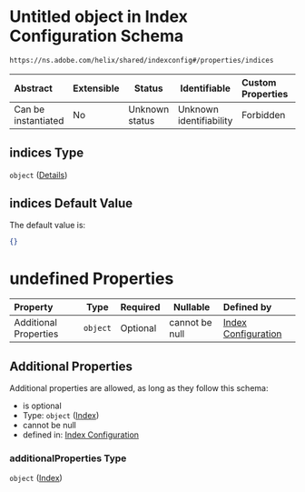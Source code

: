 # Untitled object in Index Configuration Schema

```txt
https://ns.adobe.com/helix/shared/indexconfig#/properties/indices
```




| Abstract            | Extensible | Status         | Identifiable            | Custom Properties | Additional Properties | Access Restrictions | Defined In                                                                  |
| :------------------ | ---------- | -------------- | ----------------------- | :---------------- | --------------------- | ------------------- | --------------------------------------------------------------------------- |
| Can be instantiated | No         | Unknown status | Unknown identifiability | Forbidden         | Allowed               | none                | [indexconfig.schema.json\*](indexconfig.schema.json "open original schema") |

## indices Type

`object` ([Details](indexconfig-properties-indices.md))

## indices Default Value

The default value is:

```json
{}
```

# undefined Properties

| Property              | Type     | Required | Nullable       | Defined by                                                                                                                                             |
| :-------------------- | -------- | -------- | -------------- | :----------------------------------------------------------------------------------------------------------------------------------------------------- |
| Additional Properties | `object` | Optional | cannot be null | [Index Configuration](indexconfig-properties-indices-index.md "https&#x3A;//ns.adobe.com/helix/shared/index#/properties/indices/additionalProperties") |

## Additional Properties

Additional properties are allowed, as long as they follow this schema:




-   is optional
-   Type: `object` ([Index](indexconfig-properties-indices-index.md))
-   cannot be null
-   defined in: [Index Configuration](indexconfig-properties-indices-index.md "https&#x3A;//ns.adobe.com/helix/shared/index#/properties/indices/additionalProperties")

### additionalProperties Type

`object` ([Index](indexconfig-properties-indices-index.md))
